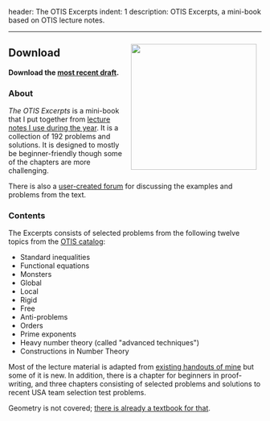 header: The OTIS Excerpts
indent: 1
description: OTIS Excerpts, a mini-book based on OTIS lecture notes.

---

<span style="float:right;padding:10px;">
<img src="https://storage.googleapis.com/otisweb-static/static/img/otis-logo-v2018.svg" 
	width="250px" />
</span>


## Download

**Download the [most recent draft][recent].**

### About

*The OTIS Excerpts* is a mini-book
that I put together from
[lecture notes I use during the year](otis.html).
It is a collection of 192 problems and solutions.
It is designed to mostly be beginner-friendly
though some of the chapters are more challenging.

There is also a [user-created forum][forum]
for discussing the examples and problems from the text.

### Contents

The Excerpts consists of selected problems from the following
twelve topics from the [OTIS catalog][catalog]:

+ Standard inequalities
+ Functional equations
+ Monsters
+ Global
+ Local
+ Rigid
+ Free
+ Anti-problems
+ Orders
+ Prime exponents
+ Heavy number theory (called "advanced techniques")
+ Constructions in Number Theory

Most of the lecture material is adapted from
[existing handouts of mine](olympiad.html)
but some of it is new.
In addition, there is a chapter for beginners in proof-writing,
and three chapters consisting of selected problems
and solutions to recent USA team selection test problems.

Geometry is not covered;
[there is already a textbook for that](geombook.html).

[recent]: https://web.evanchen.cc/textbooks/OTIS-Excerpts.pdf
[catalog]: https://web.evanchen.cc/static/otis-samples/synopsis.html
[forum]: https://artofproblemsolving.com/community/c1123852_otis_excerpts
